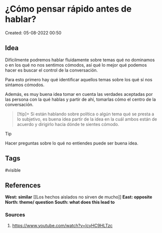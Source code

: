 # ¿Cómo pensar rápido antes de hablar?

Created: 05-08-2022 00:50

## <span class="pink"> **Idea** </span>
Difícilmente podremos hablar fluidamente sobre temas qué no dominamos o en los qué no nos sentimos cómodos, así qué lo mejor qué podemos hacer es buscar el control de la conversación.

Para esto primero hay qué identificar aquellos temas sobre los qué sí nos sintamos cómodos.

Además, es muy buena idea tomar en cuenta las verdades aceptadas por las persona con la qué hablas y partir de ahí, tomarlas cómo el centro de la conversación.

> [!tip]+
> Si están hablando sobre política o algún tema qué se presta a lo subjetivo, es buena idea partir de la idea en la cuál ambos están de acuerdo y dirigirlo hacia dónde te sientes cómodo.
> 

> [!tip]
> 
Hacer preguntas sobre lo qué no entiendes puede ser buena idea.



## <span class="orange"> **Tags**</span>
<span class="tag"> #visible</span> 

## <span class="green"> **References**</span>
<span class="blue"> **West: similar** </span>
[[Los hechos aislados no sirven de mucho]]
<span class="blue"> **East: opposite** </span>
<span class="blue"> **North: theme/ question** </span>
<span class="blue"> **South: what does this lead to** </span>

### <span class="purple"> **Sources**</span>
1. https://www.youtube.com/watch?v=lcyHC9HLTzc